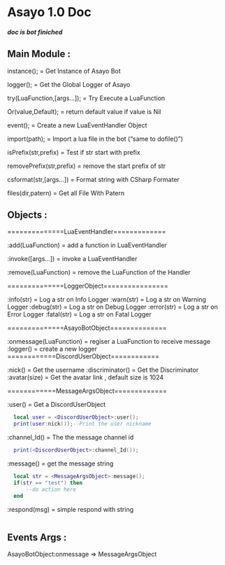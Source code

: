 # Asayo 1.0 Doc
##### doc is bot finiched

## Main Module : 

instance();  = Get Instance of Asayo Bot

logger(); = Get the Global Logger of Asayo

try(LuaFunction,[args...]); = Try Execute a LuaFunction

Or(value,Default); = return default value if value is Nil

event(); = Create a new LuaEventHandler Object

import(path); = Import a lua file in the bot (“same to dofile()”)

isPrefix(str,prefix) = Test if str start with prefix

removePrefix(str,prefix) = remove the start prefix of str

csformat(str,[args…]) = Format string with CSharp Formater

files(dir,patern) = Get all File With Patern



## Objects : 

==============LuaEventHandler=============

:add(LuaFunction) = add a function in LuaEventHandler

:invoke([args…]) = invoke a LuaEventHandler

:remove(LuaFunction) = remove the LuaFunction of the Handler


==============LoggerObject================

:info(str) = Log a str on Info Logger
:warn(str) = Log a str on Warning Logger
:debug(str) = Log a str on Debug Logger
:error(str) = Log a str on Error Logger
:fatal(str) = Log a str on Fatal Logger

==============AsayoBotObject==============

:onmessage(LuaFunction) = regiser a LuaFunction to receive message
:logger() = create a new logger
============DiscordUserObject============

:nick() = Get the username
:discriminator() = Get the Discriminator
:avatar(size) = Get the avatar link , default size is 1024

============MessageArgsObject=============

:user() = Get a DiscordUserObject
```lua
  local user = <DiscordUserObject>:user();
  print(user:nick());--Print the user nickname
```
:channel_Id() = The the message channel id
```lua
  print(<DiscordUserObject>:channel_Id());
```
:message() = get the message string
```lua
  local str = <MessageArgsObject>:message();
  if(str == "test") then
      --do action here
  end
```
:respond(msg) = simple respond with string
```lua

```




## Events Args :

AsayoBotObject:onmessage => MessageArgsObject



